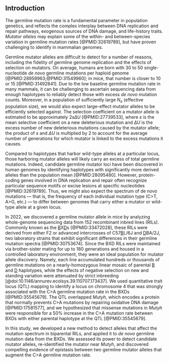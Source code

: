## Introduction

The germline mutation rate is a fundamental parameter in population genetics, and reflects the complex interplay between DNA replication and repair pathways, exogenous sources of DNA damage, and life-history traits. *Mutator alleles* may explain some of the within- and between-species variation in germline mutation rates [@PMID:32619789], but have proven challenging to identify in mammalian genomes. 

<!--In microorganisms like *Escherichia coli*, mutator alleles have emerged during experimental evolution [@PMID:], and human cancer genomes often harbor deleterious mutator alleles as well [@PMID:27197248].-->

Germline mutator alleles are difficult to detect for a number of reasons, including the fidelity of germline genome replication and the effects of selection on mutators. On average, humans are born with 30 to 50 single-nucleotide *de novo* germline mutations per haploid genome [@PMID:28959963;@PMID:31549960]; in mice, that number is closer to 10 or 15 [@PMID:31492841]. Due to the low baseline germline mutation rate in many mammals, it can be challenging to ascertain sequencing data from enough haplotypes to reliably detect those with excess *de novo* mutation counts. Moreover, in a population of sufficiently large $N_e$ (effective population size), we would also expect large-effect mutator alleles to be efficiently selected against. The selection coefficient on a mutator allele is estimated to be approximately $2s \Delta U$ [@PMID:27739533], where $s$ is the mean selective coefficient on a new deleterious mutation and $\Delta U$ is the excess number of new deleterious mutations caused by the mutator allele; the product of $s$ and $\Delta U$ is multiplied by $2$ to account for the average number of generations for which mutator is linked to the excess mutations it causes. 

Compared to haplotypes that harbor wild-type alleles at a particular locus, those harboring mutator alleles will likely carry an excess of total germline mutations. Indeed, candidate germline mutator loci have been discovered in human genomes by identifying haplotypes with significantly more derived alleles than the population mean [@PMID:28095480]. However, protein-coding genes involved in DNA replication and repair often recognize particular sequence motifs or excise lesions at specific nucleotides [@PMID:32619789]. Thus, we might also expect the spectrum of de novo mutations &mdash; that is, the frequency of each individual mutation type (C>T, A>G, etc.) &mdash; to differ between genomes that carry either a mutator or wild-type allele at a given locus.

In 2022, we discovered a germline mutator allele in mice by analyzing whole-genome sequencing data from 152 recombinant inbred lines (RILs). Commonly known as the <ins>B</ins>X<ins>D</ins>s [@PMID:33472028], these RILs were derived from either F2 or advanced intercrosses of C57<ins>B</ins>L/6J and <ins>D</ins>BA/2J, two laboratory strains that exhibit significant differences in their germline mutation spectra [@PMID:30753674]. Since the BXD RILs were maintained via brother-sister mating for up to 180 generations and housed in a controlled laboratory environment, they were an ideal population for mutator allele discovery. Namely, each line accumulated hundreds or thousands of germline mutations on a nearly-homozygous linear mosaic of parental <ins>B</ins> and <ins>D</ins> haplotypes, while the effects of negative selection on new and standing variation were attenuated by strict inbreeding [@doi:10.1146/annurev.ecolsys.39.110707.173437]. We used quantitative trait locus (QTL) mapping to identify a locus on chromosome 4 that was strongly associated with the C>A germline mutation rate in the BXDs [@PMID:35545679]. The QTL overlapped *Mutyh*, which encodes a protein that normally prevents C>A mutations by repairing oxidative DNA damage [@PMID:17581577], and we hypothesized that missense mutations in *Mutyh* were responsible for a 50% increase in the C>A mutation rate between BXDs with either parental haplotype at the QTL [@PMID:35545679].

In this study, we developed a new method to detect alleles that affect the mutation spectrum in biparental RILs, and applied it to *de novo* germline mutation data from the BXDs. We assessed its power to detect candidate mutator alleles, re-identified the mutator near *Mutyh*, and discovered compelling evidence of epistasis between two germline mutator alleles that augment the C>A germline mutation rate.
